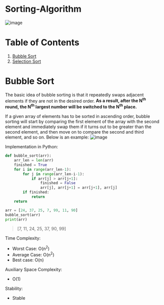# Sorting-Algorithm
![image](https://user-images.githubusercontent.com/61017530/208302854-deaa4802-2ef5-4881-a5de-dbb81edaf194.png)

# Table of Contents
1. [Bubble Sort](#bs)
2. [Selection Sort](#ss)

# Bubble Sort <a name="bs"></a>
The basic idea of bubble sorting is that it repeatedly swaps adjacent elements if they are not in the desired order. **As a result, after the N<sup>th</sup> round, the N<sup>th</sup> largest number will be switched to the N<sup>th</sup> place.**

If a given array of elements has to be sorted in ascending order, bubble sorting will start by comparing the first element of the array with the second element and immediately swap them if it turns out to be greater than the second element, and then move on to compare the second and third element, and so on. Below is an example:
![image](https://www.crio.do/blog/content/images/size/w1000/2022/01/Bubble-sort-algorithm-example-1.png)

Implementation in Python:
```python
def bubble_sort(arr):
    arr_len = len(arr)
    finished = True
    for i in range(arr_len-1):
        for j in range(arr_len-i-1):
            if arr[j] > arr[j+1]:
                finished = False
                arr[j], arr[j+1] = arr[j+1], arr[j]
        if finished:
            return
    return

arr = [24, 37, 25, 7, 99, 11, 90]
bubble_sort(arr)
print(arr)
```
>[7, 11, 24, 25, 37, 90, 99]

Time Complexity:
- Worst Case: O(n<sup>2</sup>) 
- Average Case: O(n<sup>2</sup>) 
- Best case: O(n)

Auxiliary Space Complexity:
- O(1)

Stability:
- Stable
